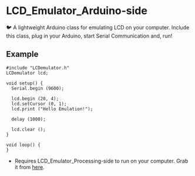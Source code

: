 # LCD_Emulator_Arduino-side
🐦 A lightweight Arduino class for emulating LCD on your computer. Include this class, plug in your Arduino, start Serial Communication and, run!

## Example
```
#include "LCDemulator.h"
LCDemulator lcd;

void setup() {
  Serial.begin (9600);
  
  lcd.begin (20, 4);
  lcd.setCursor (0, 1);
  lcd.print ("Hello Emulation!");
  
  delay (1000);
  
  lcd.clear ();
}

void loop() {
}
```
* Requires LCD_Emulator_Processing-side to run on your computer. Grab it from [here](https://github.com/AbelWondafrash/LCD_Emulator_for_Arduino).

